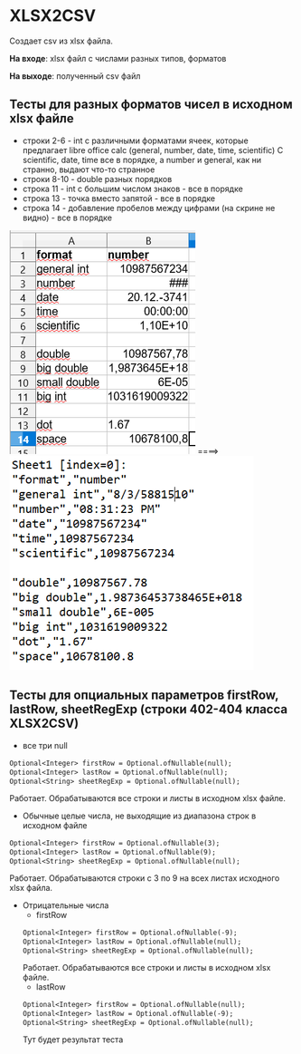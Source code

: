 # XLSX2CSV

Создает csv из xlsx файла.

**На входе**: xlsx файл с числами разных типов, форматов

**На выходе**: полученный csv файл


## Тесты для разных форматов чисел в исходном xlsx файле

* строки 2-6 - int с различными форматами ячеек, которые предлагает libre office calc (general, number, date, time, scientific)
C scientific, date, time все в порядке, а number и general, как ни странно, выдают что-то странное
* строки 8-10 - double разных порядков
* строка 11 - int с большим числом знаков - все в порядке
* строка 13 - точка вместо запятой - все в порядке
* строка 14 - добавление пробелов между цифрами (на скрине не видно) - все в порядке

![from](/img/xl.PNG)  ====>  ![to](img/csv.PNG)

## Тесты для опциальных параметров firstRow, lastRow, sheetRegExp (строки 402-404 класса XLSX2CSV)

* все три null
```
Optional<Integer> firstRow = Optional.ofNullable(null);
Optional<Integer> lastRow = Optional.ofNullable(null);
Optional<String> sheetRegExp = Optional.ofNullable(null);
```
Работает. Обрабатываются все строки и листы в исходном xlsx файле.

* Обычные целые числа, не выходящие из диапазона строк в исходном файле
```
Optional<Integer> firstRow = Optional.ofNullable(3);
Optional<Integer> lastRow = Optional.ofNullable(9);
Optional<String> sheetRegExp = Optional.ofNullable(null);
```
Работает. Обрабатываются строки с 3 по 9 на всех листах исходного xlsx файла.

* Отрицательные числа
  * firstRow
  ```
  Optional<Integer> firstRow = Optional.ofNullable(-9);
  Optional<Integer> lastRow = Optional.ofNullable(null);
  Optional<String> sheetRegExp = Optional.ofNullable(null);
  ```
  Работает. Обрабатываются все строки и листы в исходном xlsx файле.
  * lastRow
  ```
  Optional<Integer> firstRow = Optional.ofNullable(null);
  Optional<Integer> lastRow = Optional.ofNullable(-9);
  Optional<String> sheetRegExp = Optional.ofNullable(null);
  ```
  Тут будет результат теста
